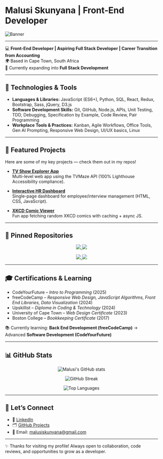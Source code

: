 # Malusi Skunyana | Front-End Developer

![Banner](https://capsule-render.vercel.app/api?type=soft&color=gradient&height=200&section=header&text=Malusi%20Skunyana&fontSize=40&fontAlignY=30&desc=Front-End%20Developer%20%7C%20Back%20End%20Technologies%20%7C%20Aspiring%20Full%20Stack%20Developer&descAlignY=55)

---

💻 **Front-End Developer | Aspiring Full Stack Developer | Career Transition from Accounting**  
🌍 Based in Cape Town, South Africa  
🚀 Currently expanding into **Full Stack Development**

---

## 🔧 Technologies & Tools
- **Languages & Libraries:** JavaScript (ES6+), Python, SQL, React, Redux, Bootstrap, Sass, jQuery, D3.js  
- **Software Development Skills:** Git, GitHub, Node.js, APIs, Unit Testing, TDD, Debugging, Specification by Example, Code Review, Pair Programming  
- **Workplace Tools & Practices:** Kanban, Agile Workflows, Office Tools, Gen AI Prompting, Responsive Web Design, UI/UX basics, Linux

---

## 📌 Featured Projects

Here are some of my key projects — check them out in my repos!

- **[TV Show Explorer App](https://github.com/MalusiS/Project-TV-Show)**  
  Multi-level web app using the TVMaze API (100% Lighthouse Accessibility compliance).

- **[Interactive HR Dashboard](https://github.com/MalusiS/HR-System)**  
  Single-page dashboard for employee/interview management (HTML, CSS, JavaScript).

- **[XKCD Comic Viewer](https://github.com/MalusiS/Module-Data-Flows/tree/feature/xkcd/fetch/programmer-humour)**  
  Fun app fetching random XKCD comics with caching + async JS.

---

## 📌 Pinned Repositories

<p align="center">
  <a href="https://github.com/MalusiS/Project-TV-Show">
    <img src="https://github-readme-stats.vercel.app/api/pin/?username=malusis&repo=project-tv-show&theme=tokyonight" />
  </a>
  <a href="https://github.com/MalusiS/HR-System">
    <img src="https://github-readme-stats.vercel.app/api/pin/?username=malusis&repo=hr-system&theme=tokyonight" />
  </a>
</p>

<p align="center">
  <a href="https://github.com/MalusiS/Module-Data-Flows">
    <img src="https://github-readme-stats.vercel.app/api/pin/?username=malusis&repo=module-data-flows&theme=tokyonight" />
  </a>
  <a href="https://github.com/MalusiS/Module-Data-Groups">
    <img src="https://github-readme-stats.vercel.app/api/pin/?username=malusis&repo=module-data-groups&theme=tokyonight" />
  </a>
</p>

---

## 🎓 Certifications & Learning
- CodeYourFuture – *Intro to Programming* (2025)  
- freeCodeCamp – *Responsive Web Design, JavaScript Algorithms, Front End Libraries, Data Visualization* (2024)  
- Upskillist – *Diploma in Coding & Technology* (2024)  
- University of Cape Town – *Web Design Certificate* (2023)  
- Boston College – *Bookkeeping Certificate* (2017)

📚 Currently learning: **Back End Development (freeCodeCamp)** → Advanced **Software Development (CodeYourFuture)**

---

## 📊 GitHub Stats

<p align="center">
  <img src="https://github-readme-stats.vercel.app/api?username=malusis&show_icons=true&theme=tokyonight" alt="Malusi's GitHub stats" />
</p>

<p align="center">
  <img src="https://github-readme-streak-stats.herokuapp.com/?user=MalusiS&theme=tokyonight" alt="GitHub Streak" />
</p>

<p align="center">
  <img src="https://github-readme-stats.vercel.app/api/top-langs/?username=malusis&layout=compact&theme=tokyonight" alt="Top Languages" />
</p>

---

## 🤝 Let’s Connect
- 💼 [LinkedIn](https://www.linkedin.com/in/malusis/)  
- 🗂️ [GitHub Projects](https://github.com/malusis)  
- 📧 Email: malusiskunyana@gmail.com

---

✨ Thanks for visiting my profile! Always open to collaboration, code reviews, and opportunities to grow as a developer.

